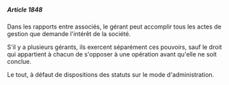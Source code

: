 ##### Article 1848

Dans les rapports entre associés, le gérant peut accomplir tous les actes de gestion que demande l'intérêt de la société.

S'il y a plusieurs gérants, ils exercent séparément ces pouvoirs, sauf le droit qui appartient à chacun de s'opposer à une opération avant qu'elle ne soit conclue.

Le tout, à défaut de dispositions des statuts sur le mode d'administration.

